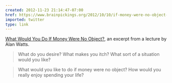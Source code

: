```yaml
---
created: 2012-11-23 21:14:47-07:00
href: https://www.brainpickings.org/2012/10/10/if-money-were-no-object-alan-watts/
imported: twitter
type: link
---
```


[What Would You Do If Money Were No Object?](https://www.brainpickings.org/2012/10/10/if-money-were-no-object-alan-watts/), an excerpt from a lecture by Alan Watts.

> What do you desire? What makes you itch? What sort of a situation would you like?

> What would you like to do if money were no object? How would you really enjoy spending your life?